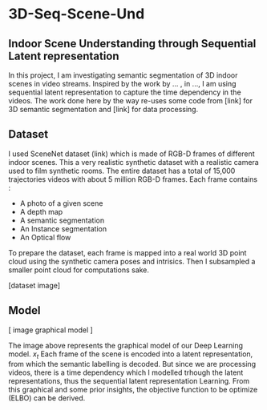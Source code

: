 # 3D-Seq-Scene-Und

## Indoor Scene Understanding through Sequential Latent representation

In this project, I am investigating semantic segmentation of 3D indoor scenes in video streams. Inspired by the work by ... , in ..., I am using sequential latent representation to capture the time dependency in the videos. The work done here by the way re-uses some code from [link] for 3D semantic segmentation and [link] for data processing.

## Dataset
I used SceneNet dataset (link) which is made of RGB-D frames of different indoor scenes. This a very realistic synthetic dataset with a realistic camera used to film synthetic rooms.
The entire dataset has a total of 15,000 trajectories videos with about 5 million RGB-D frames. Each frame contains :
* A photo of a given scene
* A depth map
* A semantic segmentation
* An Instance segmentation
* An Optical flow

To prepare the dataset, each frame is mapped into a real world 3D point cloud using the synthetic camera poses and intrisics. Then I subsampled a smaller point cloud for computations sake.

[dataset image]


## Model

[ image graphical model ]

The image above represents the graphical model of our Deep Learning model. $`x_t`$ Each frame of the scene is encoded into a latent representation, from which the semantic labelling is decoded. But since we are processing videos, there is a time dependency which I modelled trhough the latent representations, thus the sequential latent representation Learning. 
From this graphical and some prior insights, the objective function to be optimize (ELBO) can be derived.
